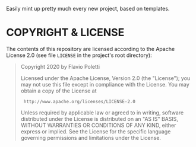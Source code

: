 Easily mint up pretty much every new project, based on templates.

# COPYRIGHT & LICENSE

The contents of this repository are licensed according to the Apache
License 2.0 (see file `LICENSE` in the project's root directory):

>  Copyright 2020 by Flavio Poletti
>
>  Licensed under the Apache License, Version 2.0 (the "License");
>  you may not use this file except in compliance with the License.
>  You may obtain a copy of the License at
>
>      http://www.apache.org/licenses/LICENSE-2.0
>
>  Unless required by applicable law or agreed to in writing, software
>  distributed under the License is distributed on an "AS IS" BASIS,
>  WITHOUT WARRANTIES OR CONDITIONS OF ANY KIND, either express or implied.
>  See the License for the specific language governing permissions and
>  limitations under the License.
